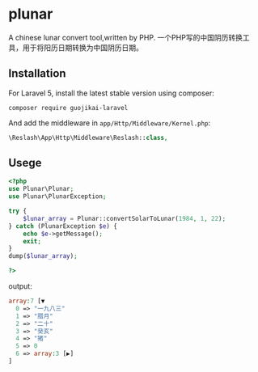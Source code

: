 plunar
===============
A chinese lunar convert tool,written by PHP. 一个PHP写的中国阴历转换工具，用于将阳历日期转换为中国阴历日期。

Installation
------------
For Laravel 5, install the latest stable version using composer:

```
composer require guojikai-laravel
```

And add the middleware in `app/Http/Middleware/Kernel.php`:

```php
\Reslash\App\Http\Middleware\Reslash::class,
```

Usege
-----
```php
<?php
use Plunar\Plunar;
use Plunar\PlunarException;

try {
	$lunar_array = Plunar::convertSolarToLunar(1984, 1, 22);
} catch (PlunarException $e) {
	echo $e->getMessage();
	exit;
}
dump($lunar_array);

?>
```

output:

```php
array:7 [▼
  0 => "一九八三"
  1 => "腊月"
  2 => "二十"
  3 => "癸亥"
  4 => "猪"
  5 => 0
  6 => array:3 [▶]
]
```